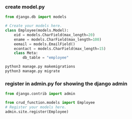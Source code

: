 ### create model.py
```python
from django.db import models

# Create your models here.
class Employee(models.Model):  
    eid = models.CharField(max_length=20)  
    ename = models.CharField(max_length=100)  
    eemail = models.EmailField()  
    econtact = models.CharField(max_length=15)  
    class Meta:  
        db_table = "employee"
```
```python
python3 manage.py makemigrations
python3 manage.py migrate  
```

### register in admin.py for showing the django admin
```python
from django.contrib import admin

from crud_function.models import Employee
# Register your models here.
admin.site.register(Employee)
```
